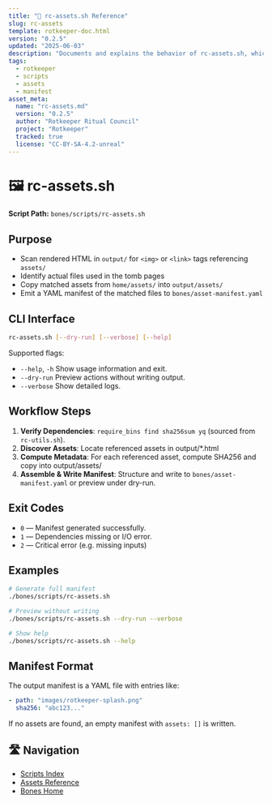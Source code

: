 ```yaml
---
title: "🧾 rc-assets.sh Reference"
slug: rc-assets
template: rotkeeper-doc.html
version: "0.2.5"
updated: "2025-06-03"
description: "Documents and explains the behavior of rc-assets.sh, which scans HTML for asset links and generates a manifest."
tags:
  - rotkeeper
  - scripts
  - assets
  - manifest
asset_meta:
  name: "rc-assets.md"
  version: "0.2.5"
  author: "Rotkeeper Ritual Council"
  project: "Rotkeeper"
  tracked: true
  license: "CC-BY-SA-4.2-unreal"
---
```



# 🖼️ rc-assets.sh

<!-- The sacred rite of asset manifest generation -->

**Script Path:** `bones/scripts/rc-assets.sh`

## Purpose
<!-- Core objectives of rc-assets.sh -->
- Scan rendered HTML in `output/` for `<img>` or `<link>` tags referencing `assets/`
- Identify actual files used in the tomb pages
- Copy matched assets from `home/assets/` into `output/assets/`
- Emit a YAML manifest of the matched files to `bones/asset-manifest.yaml`

## CLI Interface
```bash
rc-assets.sh [--dry-run] [--verbose] [--help]
```

Supported flags:
- `--help`, `-h`
  Show usage information and exit.
- `--dry-run`
  Preview actions without writing output.
- `--verbose`
  Show detailed logs.

## Workflow Steps
1. **Verify Dependencies**: `require_bins find sha256sum yq` (sourced from `rc-utils.sh`).
2. **Discover Assets**: Locate referenced assets in output/*.html
3. **Compute Metadata**: For each referenced asset, compute SHA256 and copy into output/assets/
4. **Assemble & Write Manifest**: Structure and write to `bones/asset-manifest.yaml` or preview under dry-run.

## Exit Codes
<!-- Symbolic outcomes of incantation -->
- `0` — Manifest generated successfully.
- `1` — Dependencies missing or I/O error.
- `2` — Critical error (e.g. missing inputs)

## Examples
```bash
# Generate full manifest
./bones/scripts/rc-assets.sh

# Preview without writing
./bones/scripts/rc-assets.sh --dry-run --verbose

# Show help
./bones/scripts/rc-assets.sh --help
```


## Manifest Format

The output manifest is a YAML file with entries like:

```yaml
- path: "images/rotkeeper-splash.png"
  sha256: "abc123..."
```

If no assets are found, an empty manifest with `assets: []` is written.

## 🛣️ Navigation
<!-- Quick navigation links -->
- [Scripts Index](scripts/index.html)
- [Assets Reference](scripts/rc-assets.html)
- [Bones Home](index.html)

<!--
Limerick 1:
In corridors of icons and sprites aligned,
rc-assets carves metadata refined.
With digest aflame,
It catalogs each name,
And preserves each relic assigned.

Limerick 2:
A scroll of YAML in spectral light,
Records each asset’s secret might.
It tracks size and date,
In tabular fate,
Ensuring no file fades from sight.
-->